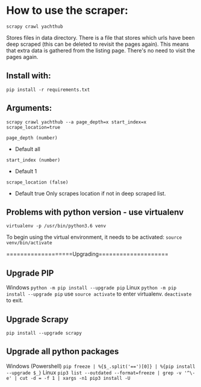 # How to use the scraper:
`scrapy crawl yachthub`

Stores files in data directory. There is a file that stores which urls have been deep scraped (this can be deleted to revisit the pages again). This means that extra data is gathered from the listing page. There's no need to visit the pages again.

## Install with:
`pip install -r requirements.txt`

## Arguments:
`scrapy crawl yachthub --a page_depth=x start_index=x scrape_location=true`

`page_depth (number)`
- Default all

`start_index (number)`
- Default 1

`scrape_location (false)`
- Default true
Only scrapes location if not in deep scraped list.

## Problems with python version - use virtualenv
`virtualenv -p /usr/bin/python3.6 venv`

To begin using the virtual environment, it needs to be activated:
`source venv/bin/activate`

===================Upgrading====================

## Upgrade PIP
Windows
`python -m pip install --upgrade pip`
Linux
`python -m pip install --upgrade pip`
use `source activate` to enter virtualenv. `deactivate` to exit.

## Upgrade Scrapy
`pip install --upgrade scrapy`

## Upgrade all python packages
Windows (Powershell)
`pip freeze | %{$_.split('==')[0]} | %{pip install --upgrade $_}`
Linux
`pip3 list --outdated --format=freeze | grep -v '^\-e' | cut -d = -f 1 | xargs -n1 pip3 install -U`
